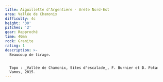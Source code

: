 ```yaml
---
title: Aiguillette d'Argentière - Arête Nord-Est
area: Vallée de Chamonix
difficulty: 4c
height: '30'
pitches: '2'
gear: Rapproché
time: 40mn
rock: Granite
rating: 1
description: >-
  Beaucoup de tirage.


  Topo : _Vallée de Chamonix, Sites d'escalade_, F. Burnier et D. Potard, Guide
  Vamos, 2015.
---
```


